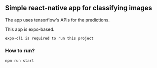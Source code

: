 ## Simple react-native app for classifying images

The app uses tensorflow's APIs for the predictions.

This app is expo-based.

`expo-cli is required to run this project`

### How to run?
```
npm run start
```